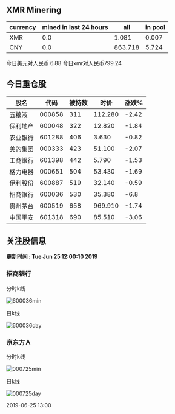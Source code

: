 ## XMR Minering

|currency|mined in last 24 hours|all|in pool|
|---|---|---|---|
|XMR|0.0|1.081|0.007|
|CNY|0.0|863.718|5.724|

今日美元对人民币 6.88	今日xmr对人民币799.24


## 今日重仓股 

|股名|代码|被持数|时价|涨跌%|
|---|---|---|---|---|
|五粮液|000858|311|112.280|-2.42|
|保利地产|600048|322|12.820|-1.84|
|农业银行|601288|406|3.630|-0.82|
|美的集团|000333|423|51.100|-2.07|
|工商银行|601398|442|5.790|-1.53|
|格力电器|000651|504|53.430|-1.69|
|伊利股份|600887|519|32.140|-0.59|
|招商银行|600036|530|35.380|-6.8|
|贵州茅台|600519|658|969.910|-1.74|
|中国平安|601318|690|85.510|-3.06|

## 关注股信息
**更新时间 : Tue Jun 25 12:00:10 2019**
### 招商银行 
分时k线

![600036min](http://image.sinajs.cn/newchart/min/n/sh600036.gif)

日k线

![600036day](http://image.sinajs.cn/newchart/daily/n/sh600036.gif)

### 京东方Ａ 
分时k线

![000725min](http://image.sinajs.cn/newchart/min/n/sz000725.gif)

日k线

![000725day](http://image.sinajs.cn/newchart/daily/n/sz000725.gif)

2019-06-25 13:00